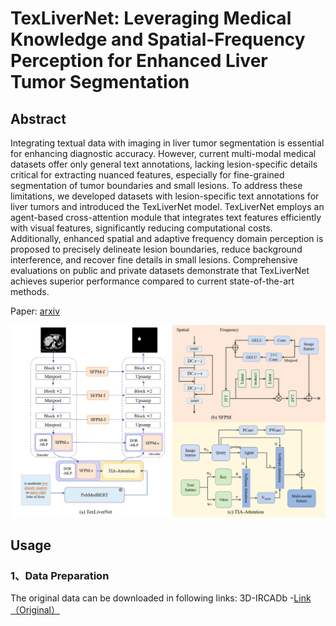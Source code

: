 # TexLiverNet: Leveraging Medical Knowledge and Spatial-Frequency Perception for Enhanced Liver Tumor Segmentation

## Abstract

[//]: # (This repository contains the code for the paper **"PTQ4RIS: An Effective and Efficient Post-Training Quantization Framework for Referring Image Segmentation"**.)

Integrating textual data with imaging in liver tumor segmentation is essential for enhancing diagnostic accuracy.
However, current multi-modal medical datasets offer only general text annotations, lacking lesion-specific details critical for extracting nuanced features, especially for fine-grained segmentation of tumor boundaries and small lesions. 
To address these limitations, we developed datasets with lesion-specific text annotations for liver tumors and introduced the TexLiverNet model. 
TexLiverNet employs an agent-based cross-attention module that integrates text features efficiently with visual features, significantly reducing computational costs. 
Additionally, enhanced spatial and adaptive frequency domain perception is proposed to precisely delineate lesion boundaries, reduce background interference, and recover fine details in small lesions. 
Comprehensive evaluations on public and private datasets demonstrate that TexLiverNet achieves superior performance compared to current state-of-the-art methods. 

Paper: [arxiv](https://export.arxiv.org/abs/2411.04595) 

![image](over.png)

## Usage

### 1、Data Preparation
  The original data can be downloaded in following links:
    3D-IRCADb -[Link（Original）](https://www.ircad.fr/research/data-sets/liver-segmentation-3d-ircadb-01/)

